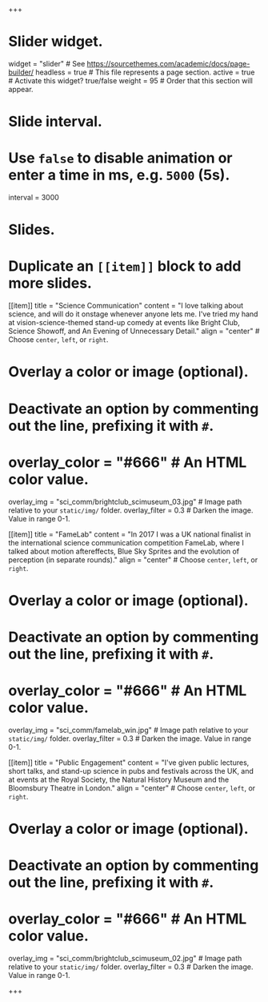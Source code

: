 +++
# Slider widget.
widget = "slider"  # See https://sourcethemes.com/academic/docs/page-builder/
headless = true  # This file represents a page section.
active = true  # Activate this widget? true/false
weight = 95  # Order that this section will appear.

# Slide interval.
# Use `false` to disable animation or enter a time in ms, e.g. `5000` (5s).
interval = 3000

# Slides.
# Duplicate an `[[item]]` block to add more slides.

[[item]]
  title = "Science Communication"
  content = "I love talking about science, and will do it onstage whenever anyone lets me. I've tried my hand at vision-science-themed stand-up comedy at events like Bright Club, Science Showoff, and An Evening of Unnecessary Detail."
  align = "center"  # Choose `center`, `left`, or `right`.

  # Overlay a color or image (optional).
  #   Deactivate an option by commenting out the line, prefixing it with `#`.
  # overlay_color = "#666"  # An HTML color value.
  overlay_img = "sci_comm/brightclub_scimuseum_03.jpg"  # Image path relative to your `static/img/` folder.
  overlay_filter = 0.3  # Darken the image. Value in range 0-1.
  
[[item]]
  title = "FameLab"
  content = "In 2017 I was a UK national finalist in the international science communication competition FameLab, where I talked about motion aftereffects, Blue Sky Sprites and the evolution of perception (in separate rounds)."
  align = "center"  # Choose `center`, `left`, or `right`.

  # Overlay a color or image (optional).
  #   Deactivate an option by commenting out the line, prefixing it with `#`.
  # overlay_color = "#666"  # An HTML color value.
  overlay_img = "sci_comm/famelab_win.jpg"  # Image path relative to your `static/img/` folder.
  overlay_filter = 0.3  # Darken the image. Value in range 0-1.


[[item]]
  title = "Public Engagement"
  content = "I've given public lectures, short talks, and stand-up science in pubs and festivals across the UK, and at events at the Royal Society, the Natural History Museum and the Bloomsbury Theatre in London."
  align = "center"  # Choose `center`, `left`, or `right`.

  # Overlay a color or image (optional).
  #   Deactivate an option by commenting out the line, prefixing it with `#`.
  # overlay_color = "#666"  # An HTML color value.
  overlay_img = "sci_comm/brightclub_scimuseum_02.jpg"  # Image path relative to your `static/img/` folder.
  overlay_filter = 0.3  # Darken the image. Value in range 0-1.

+++
